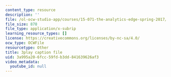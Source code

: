 ```yaml
---
content_type: resource
description: ''
file: /ol-ocw-studio-app/courses/15-071-the-analytics-edge-spring-2017/3a995a206fcc59fdb3dd841639626af3_MYcoFYXPba4.vtt
file_size: 878
file_type: application/x-subrip
learning_resource_types: []
license: https://creativecommons.org/licenses/by-nc-sa/4.0/
ocw_type: OCWFile
resourcetype: Other
title: 3play caption file
uid: 3a995a20-6fcc-59fd-b3dd-841639626af3
video_metadata:
  youtube_id: null
---
```

